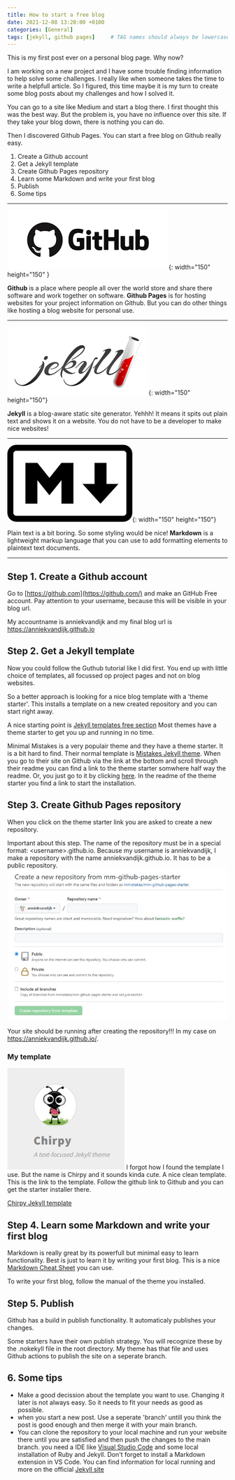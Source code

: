 ```yaml
---
title: How to start a free blog
date: 2021-12-08 13:20:00 +0100
categories: [General]
tags: [jekyll, github pages]     # TAG names should always be lowercase
---
```


This is my first post ever on a personal blog page. Why now? 

I am working on a new project and I have some trouble finding information to help solve some challenges. I really like when someone takes the time to write a helpfull article. So I figured, this time maybe it is my turn to create some blog posts about my challenges and how I solved it. 

You can go to a site like Medium and start a blog there. I first thought this was the best way. But the problem is, you have no influence over this site. If they take your blog down, there is nothing you can do. 

Then I discovered Github Pages. You can start a free blog on Github really easy. 
1. Create a Github account
2. Get a Jekyll template
3. Create Github Pages repository
4. Learn some Markdown and write your first blog
5. Publish
6. Some tips

---

![markdown](/assets/img/blog-images/2021-12-08-First-post/Github.png){: width="150" height="150" }

**Github** is a place where people all over the world store and share there software and work together on software. **Github Pages** is for hosting websites for your project information on Github. But you can do other things like hosting a blog website for personal use.

---

![markdown](/assets/img/blog-images/2021-12-08-First-post/Jekyll.png){: width="150" height="150"} 

**Jekyll** is a blog-aware static site generator. Yehhh! It means it spits out plain text and shows it on a website. You do not have to be a developer to make nice websites!

---

![markdown](/assets/img/blog-images/2021-12-08-First-post/markdown.png){: width="150" height="150"} 

Plain text is a bit boring. So some styling would be nice! **Markdown** is a lightweight markup language that you can use to add formatting elements to plaintext text documents.

---

## Step 1. Create a Github account 

Go to [https://github.com](https://github.com/) and make an GitHub Free account. Pay attention to your username, because this will be visible in your blog url. 

My accountname is anniekvandijk and my final blog url is https://anniekvandijk.github.io

## Step 2. Get a Jekyll template

Now you could follow the Guthub tutorial like I did first. You end up with little choice of templates, all focussed op project pages and not on blog websites.

So a better approach is looking for a nice blog template with a 'theme starter'. This installs a template on a new created repository and you can start right away. 

A nice starting point is [Jekyll templates free section](https://jekyllthemes.io/free) Most themes have a theme starter to get you up and running in no time. 

Minimal Mistakes is a very populair theme and they have a theme starter. It is a bit hard to find. Their normal template is [Mistakes Jekyll theme](https://jekyllthemes.io/theme/minimal-mistakes). When you go to their site on Github via the link at the bottom and scroll through their readme you can find a link to the theme starter somwhere half way the readme. Or, you just go to it by clicking [here](https://github.com/mmistakes/mm-github-pages-starter). In the readme of the theme starter you find a link to start the installation.

## Step 3. Create Github Pages repository

When you click on the theme starter link you are asked to create a new repository.

Important about this step. The name of the repository must be in a special format: \<username>.github.io. Because my username is anniekvandijk, I make a repository with the name anniekvandijk.github.io. It has to be a public repository.
![repo](/assets/img/blog-images/2021-12-08-First-post/Screenshot4.jpg)

Your site should be running after creating the repository!!!
In my case on https://anniekvandijk.github.io/.

### My template
![Chirpy](/assets/img/blog-images/2021-12-08-First-post/Screenshot1.jpg) 
I forgot how I found the template I use. But the name is Chirpy and it sounds kinda cute. A nice clean template. This is the link to the template. Follow the github link to Github and you can get the starter installer there.

[Chirpy Jekyll template](https://chirpy.cotes.info/)

## Step 4. Learn some Markdown and write your first blog

Markdown is really great by its powerfull but minimal easy to learn functionality. Best is just to learn it by writing your first blog. This is a nice [Markdown Cheat Sheet](https://www.markdownguide.org/cheat-sheet/) you can use. 

To write your first blog, follow the manual of the theme you installed. 

## Step 5. Publish

Github has a build in publish functionality. It automaticaly publishes your changes. 

Some starters have their own publish strategy. You will recognize these by the .nokekyll file in the root directory. My theme has that file and uses Github actions to publish the site on a seperate branch.

## 6. Some tips

- Make a good decission about the template you want to use. Changing it later is not always easy. So it needs to fit your needs as good as possible. 
- when you start a new post. Use a seperate 'branch' untill you think the post is good enough and then merge it with your main branch. 
- You can clone the repository to your local machine and run your website there until you are satisfied and then push the changes to the main branch. you need a IDE like [Visual Studio Code](https://code.visualstudio.com/) and some local installation of Ruby and Jekyll. Don't forget to install a Markdown extension in VS Code. You can find information for local running and more on the official [Jekyll site](https://jekyllrb.com/docs/)

